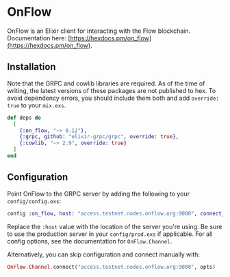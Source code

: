 # OnFlow

OnFlow is an Elixir client for interacting with the Flow blockchain.
Documentation here: [https://hexdocs.pm/on_flow](https://hexdocs.pm/on_flow).

## Installation

Note that the GRPC and cowlib libraries are required. As of the time of writing,
the latest versions of these packages are not published to hex. To avoid
dependency errors, you should include them both and add `override: true` to your
`mix.exs`.

```elixir
def deps do
  [
    {:on_flow, "~> 0.12"},
    {:grpc, github: "elixir-grpc/grpc", override: true},
    {:cowlib, "~> 2.9", override: true}
  ]
end
```

## Configuration

Point OnFlow to the GRPC server by adding the following to your
`config/config.exs`:

```elixir
config :on_flow, host: "access.testnet.nodes.onflow.org:9000", connect_on_start: true
```

Replace the `:host` value with the location of the server you're using. Be sure
to use the production server in your `config/prod.exs` if applicable. For all
config options, see the documentation for `OnFlow.Channel`.

Alternatively, you can skip configuration and connect manually with:

```elixir
OnFlow.Channel.connect("access.testnet.nodes.onflow.org:9000", opts)
```
